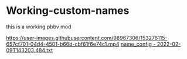 # Working-custom-names
this is a working pbbv mod


https://user-images.githubusercontent.com/98967306/153276115-657cf701-04d4-4501-b66d-cbf61f6e74c1.mp4
[name_config - 2022-02-09T143203.484.txt](https://github.com/robertvr2/Working-custom-names/files/8035663/name_config.-.2022-02-09T143203.484.txt)


